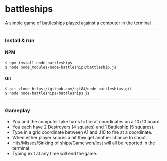 # battleships

A simple game of battleships played against a computer in the terminal

*****
### Install & run


#### NPM

```
$ npm install node-battleships 
$ node node_modules/node-battleships/battleship.js
```

#### Git
```
$ git clone https://github.com/sjt88/node-battleships.git
$ node node-battleships/battleships.js
```

*****
### Gameplay

- You and the computer take turns to fire at coordinates on a 10x10 board.
- You each have 2 Destroyers (4 squares) and 1 Battleship (5 squares).
- Type in a grid coordinate between A1 and J10 to fire at a coordinate.
- When either player scores a hit they get another chance to shoot.
- Hits/Misses/Sinking of ships/Game won/lost will all be reported in the terminal
- Typing exit at any time will end the game.
